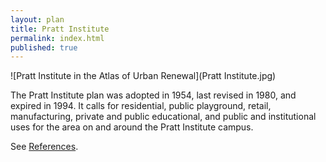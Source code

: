 ```yaml
---
layout: plan
title: Pratt Institute
permalink: index.html
published: true
---
```


![Pratt Institute in the Atlas of Urban Renewal](Pratt Institute.jpg)

The Pratt Institute plan was adopted in 1954, last revised in 1980, and expired in 1994. It calls for residential, public playground, retail, manufacturing, private and public educational, and public and institutional uses for the area on and around the Pratt Institute campus.

See [References](http://www.urbanreviewer.org/#page=references.html).